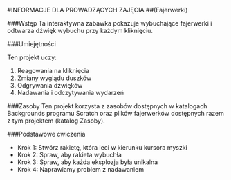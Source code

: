 #INFORMACJE DLA PROWADZĄCYCH ZAJĘCIA
##(Fajerwerki)

###Wstęp
Ta interaktywna zabawka pokazuje wybuchające fajerwerki i odtwarza dźwięk wybuchu przy każdym kliknięciu.

###Umiejętności

Ten projekt uczy:

1. Reagowania na kliknięcia
2. Zmiany wyglądu duszków
3. Odgrywania dźwięków
4. Nadawania i odczytywania wydarzeń

###Zasoby
Ten projekt korzysta z zasobów dostępnych w katalogach Backgrounds programu Scratch oraz plików fajerwerków dostępnych razem z tym projektem (katalog Zasoby).

###Podstawowe ćwiczenia
* Krok 1: Stwórz rakietę, która leci w kierunku kursora myszki
* Krok 2: Spraw, aby rakieta wybuchła
* Krok 3: Spraw, aby każda eksplozja była unikalna
* Krok 4: Naprawiamy problem z nadawaniem
